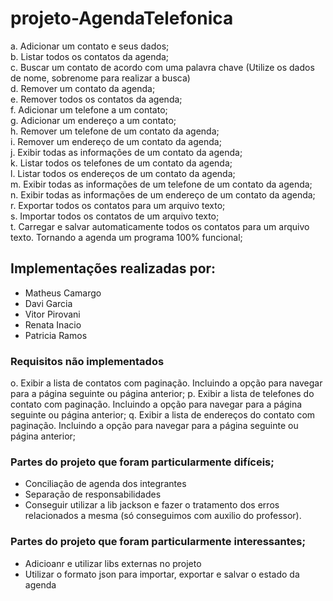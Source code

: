 # projeto-AgendaTelefonica
a. Adicionar um contato e seus dados; <br>
b. Listar todos os contatos da agenda;<br>
c. Buscar um contato de acordo com uma palavra chave (Utilize os dados de nome, sobrenome para realizar a busca)<br>
d. Remover um contato da agenda;<br> 
e. Remover todos os contatos da agenda;<br>
f. Adicionar um telefone a um contato;<br>
g. Adicionar um endereço a um contato;<br>
h. Remover um telefone de um contato da agenda;<br>
i. Remover um endereço de um contato da agenda;<br>
j. Exibir todas as informações de um contato da agenda;<br>
k. Listar todos os telefones de um contato da agenda;<br>
l. Listar todos os endereços de um contato da agenda;<br>
m. Exibir todas as informações de um telefone de um contato da agenda;<br>
n. Exibir todas as informações de um endereço de um contato da agenda;<br>
r. Exportar todos os contatos para um arquivo texto;<br>
s. Importar todos os contatos de um arquivo texto;<br>
t. Carregar e salvar automaticamente todos os contatos para um arquivo texto. Tornando a agenda um programa 100% funcional;<br>

## Implementações realizadas por:</h3>

- Matheus Camargo</br>
- Davi Garcia</br>
- Vitor Pirovani</br>
- Renata Inacio</br>
- Patricia Ramos

### Requisitos não implementados
o. Exibir a lista de contatos com paginação. Incluindo a opção para navegar para a página seguinte ou página anterior;
p. Exibir a lista de telefones do contato com paginação. Incluindo a opção para navegar para a página seguinte ou página anterior;
q. Exibir a lista de endereços do contato com paginação. Incluindo a opção para navegar para a página seguinte ou página anterior;


### Partes do projeto que foram particularmente difíceis;
- Conciliação de agenda dos integrantes
- Separação de responsabilidades
- Conseguir utilizar a lib jackson e fazer o tratamento dos erros relacionados a mesma (só conseguimos com auxilio do professor).

### Partes do projeto que foram particularmente interessantes;
- Adicioanr e utilizar libs externas no projeto
- Utilizar o formato json para importar, exportar e salvar o estado da agenda

